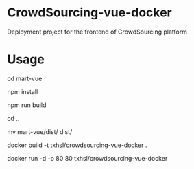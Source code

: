 # CrowdSourcing-vue-docker
Deployment project for the frontend of CrowdSourcing platform

# Usage
cd mart-vue

npm install

npm run build

cd ..

mv mart-vue/dist/ dist/

docker build -t txhsl/crowdsourcing-vue-docker . 

docker run -d -p 80:80 txhsl/crowdsourcing-vue-docker